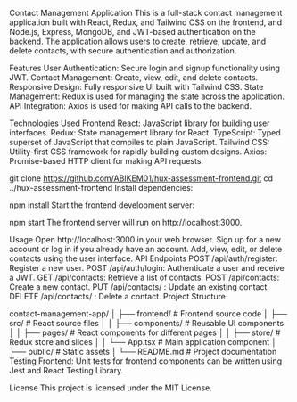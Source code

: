 Contact Management Application
This is a full-stack contact management application built with React, Redux, and Tailwind CSS on the frontend, and Node.js, Express, MongoDB, and JWT-based authentication on the backend. The application allows users to create, retrieve, update, and delete contacts, with secure authentication and authorization.

Features
User Authentication: Secure login and signup functionality using JWT.
Contact Management: Create, view, edit, and delete contacts.
Responsive Design: Fully responsive UI built with Tailwind CSS.
State Management: Redux is used for managing the state across the application.
API Integration: Axios is used for making API calls to the backend.

Technologies Used
Frontend
React: JavaScript library for building user interfaces.
Redux: State management library for React.
TypeScript: Typed superset of JavaScript that compiles to plain JavaScript.
Tailwind CSS: Utility-first CSS framework for rapidly building custom designs.
Axios: Promise-based HTTP client for making API requests.



git clone https://github.com/ABIKEM01/hux-assessment-frontend.git
cd ../hux-assessment-frontend
Install dependencies:


npm install
Start the frontend development server:


npm start
The frontend server will run on http://localhost:3000.

Usage
Open http://localhost:3000 in your web browser.
Sign up for a new account or log in if you already have an account.
Add, view, edit, or delete contacts using the user interface.
API Endpoints
POST /api/auth/register: Register a new user.
POST /api/auth/login: Authenticate a user and receive a JWT.
GET /api/contacts: Retrieve a list of contacts.
POST /api/contacts: Create a new contact.
PUT /api/contacts/
: Update an existing contact.
DELETE /api/contacts/
: Delete a contact.
Project Structure

contact-management-app/
│
├── frontend/                # Frontend source code
│   ├── src/                 # React source files
│   │   ├── components/      # Reusable UI components
│   │   ├── pages/           # React components for different pages
│   │   ├── store/           # Redux store and slices
│   │   └── App.tsx          # Main application component
│   └── public/              # Static assets
│
└── README.md                # Project documentation
Testing
Frontend: Unit tests for frontend components can be written using Jest and React Testing Library.


License
This project is licensed under the MIT License.